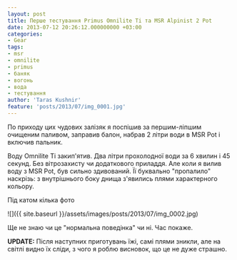 ```yaml
---
layout: post
title: Перше тестування Primus Omnilite Ti та MSR Alpinist 2 Pot
date: 2013-07-12 20:26:12.000000000 +03:00
categories:
- Gear
tags:
- msr
- omnilite
- primus
- баняк
- вогонь
- вода
- тестування
author: 'Taras Kushnir'
feature: 'posts/2013/07/img_0001.jpg'
---
```


По приходу цих чудових залізяк я поспішив за першим-ліпшим очищеним паливом, заправив балон, набрав 2 літри води в MSR Pot і включив пальник.

Воду Omnilite Ti закип'ятив. Два літри прохолодної води за 6 хвилин і 45 секунд. Без вітрозахисту чи додаткового приладдя. Але коли я вилив воду з MSR Pot, був сильно здивований. Її буквально "пропалило" наскрізь: з внутрішнього боку днища з'явились плями характерного кольору.

Під катом кілька фото

<!--more-->

![]({{ site.baseurl }}/assets/images/posts/2013/07/img_0002.jpg)

Ще не знаю чи це "нормальна поведінка" чи ні. Час покаже.

<strong>UPDATE:</strong> Після наступних приготувань їжі, самі плями зникли, але на світлі видно їх сліди, з чого я роблю висновок, що це не дуже страшно.

